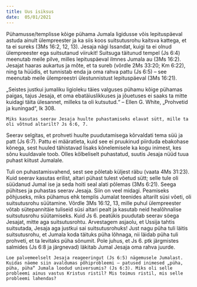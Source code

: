 ```yaml
---
title: Uus isiksus 
date:  05/01/2021  
---
```


Pühamusse/templisse kõige pühama Jumala ligidusse võis lepituspäeval astuda ainult ülempreester ja ka siis koos suitsutusrohu kaitsva kattega, et ta ei sureks (3Ms 16:2, 12, 13). Jesaja nägi Issandat, kuigi ta ei olnud ülempreester ega suitsutanud viirukit! Suitsuga täitunud tempel (Js 6:4) meenutab meile pilve, milles lepituspäeval ilmnes Jumala au (3Ms 16:2). Jesajat haaras aukartus ja mõte, et ta sureb (võrdle 2Ms 33:20; Km 6:22), ning ta hüüdis, et tunnistab enda ja oma rahva pattu (Js 6:5) – see meenutab meile ülempreestri ülestunnistust lepituspäeval (3Ms 16:21).

„Seistes justkui jumaliku ligioleku täies valguses pühamu kõige pühamas paigas, tajus Jesaja, et oma ebatäiuslikkuses ja jõuetuses ei saaks ta mitte kuidagi täita ülesannet, milleks ta oli kutsutud.“ – Ellen G. White, „Prohvetid ja kuningad“, lk 308.

`Miks kasutas seerav Jesaja huulte puhastamiseks elavat sütt, mille ta oli võtnud altarilt? Js 6:6, 7.`

Seerav selgitas, et prohveti huulte puudutamisega kõrvaldati tema süü ja patt (Js 6:7). Pattu ei määratleta, kuid see ei pruukinud piirduda ebakohase kõnega, sest huuled tähistavad lisaks kõnelemisele ka kogu inimest, kes sõnu kuuldavale toob. Olles kõlbeliselt puhastatud, suutis Jesaja nüüd tuua puhast kiitust Jumalale.

Tuli on puhastamisvahend, sest see põletab küljest räbu (vaata 4Ms 31:23). Kuid seerav kasutas erilist, altari pühast tulest võetud sütt; selle tule oli süüdanud Jumal ise ja seda hoiti seal alati põlemas (3Ms 6:21). Seega pühitses ja puhastas seerav Jesaja. Siin on veel midagi. Peamiseks põhjuseks, miks pühamus ehk templis Jumalat teenides altarilt süsi võeti, oli suitsutusrohu süütamine. Võrdle 3Ms 16:12, 13, mille puhul ülempreester võtab sütepannitäie tuliseid süsi altari pealt ja kasutab neid healõhnalise suitsutusrohu süütamiseks. Kuid Js 6. peatükis puudutab seerav söega Jesajat, mitte aga suitsutusrohtu. Arvestagem asjaolu, et Ussija tahtis suitsutada, Jesaja aga justkui sai suitsutusrohuks! Just nagu püha tuli läitis suitsutusrohu, et Jumala koda täituks püha lõhnaga, nii läidab püha tuli prohveti, et ta levitaks püha sõnumit. Pole juhus, et Js 6. ptk järgmistes salmides (Js 6:8 ja järgnevad) läkitab Jumal Jesaja oma rahva juurde.

`Loe palvemeelselt Jesaja reageeringut (Js 6:5) nägemusele Jumalast. Kuidas näeme siin avaldumas põhiprobleemi – patused inimesed „püha, püha, püha“ Jumala loodud universumis? (Js 6:3). Miks oli selle probleemi ainus vastus Kristus ristil? Mis toimus ristil, mis selle probleemi lahendas?`